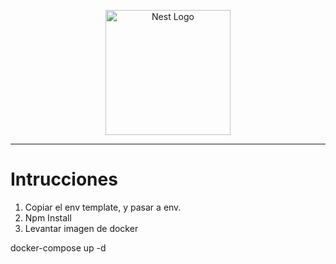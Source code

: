 <p align="center">
  <a href="http://nestjs.com/" target="blank"><img src="https://nestjs.com/img/logo-small.svg" width="200" alt="Nest Logo" /></a>
</p>

******
# Intrucciones 

1. Copiar el env template, y pasar a env.
2. Npm Install
3. Levantar imagen de docker


docker-compose up -d
